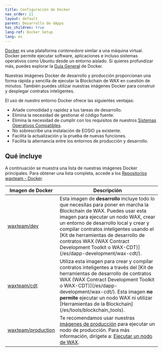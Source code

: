 ```yaml
---
title: Configuración de Docker
nav_order: 21
layout: default
parent: Desarrollo de dApps
has_children: true
lang-ref: Docker Setup
lang: es
---
```


<a href="https://www.docker.com/" target="_blank">Docker</a> es una plataforma *contenedora* similar a una máquina virtual. Docker permite ejecutar software, aplicaciones e incluso sistemas operativos como Ubuntu desde un entorno aislado. Si quieres profundizar más, puedes explorar la <a href="https://www.docker.com/why-docker" target="_blank">Guía General</a> de Docker.

Nuestras imágenes Docker de desarrollo y producción proporcionan una forma rápida y sencilla de ejecutar la Blockchain de WAX en cuestión de minutos. También puedes utilizar nuestras imágenes Docker para construir y desplegar contratos inteligentes.

El uso de nuestro entorno Docker ofrece las siguientes ventajas:

* Añade comodidad y rapidez a tus tareas de desarrollo.
* Elimina la necesidad de gestionar el código fuente.
* Elimina la necesidad de cumplir con los requisitos de nuestros [Sistemas Operativos Compatibles](/es/tools/os).
* No sobrescribe una instalación de EOSIO ya existente.
* Facilita la actualización y la prueba de nuevas funciones.
* Facilita la alternancia entre los entornos de producción y desarrollo.

<!--<strong>Nota:</strong> While it isn't required to build the source code from our <a href="https://github.com/worldwide-asset-exchange" target="_blank">WAX Git Repository</a>, we still recommend that you . 
{: .label .label-yellow }-->

## Qué incluye

A continuación se muestra una lista de nuestras imágenes Docker principales. Para obtener una lista completa, accede a los <a href="https://hub.docker.com/u/waxteam" target="_blank">Repositorios waxteam - Docker</a>.

<table>
<thead>
<tr>
<th style="width:25%">Imagen de Docker</th>
<th>Descripción</th>
</tr>
</thead>

<tbody>
<tr>
<td><a href="https://hub.docker.com/r/waxteam/dev" target="_blank">waxteam/dev</a></td>
<td>Esta imagen de <strong>desarrollo</strong> incluye todo lo que necesitas para poner en marcha la Blockchain de WAX. Puedes usar esta imagen para ejecutar un nodo WAX, crear un entorno de desarrollo local y crear y compilar contratos inteligentes usando el [Kit de herramientas de desarrollo de contratos WAX (WAX Contract Development Toolkit o WAX-CDT)](/es/dapp-development/wax-cdt/).</td>
</tr>

<tr>
<td><a href="https://hub.docker.com/r/waxteam/cdt" target="_blank">waxteam/cdt</a></td>
<td>Utiliza esta imagen para crear y compilar contratos inteligentes a través del [Kit de herramientas de desarrollo de contratos WAX (WAX Contract Development Toolkit o WAX-CDT)](/es/dapp-development/wax-cdt/). Esta imagen <strong>no permite</strong> ejecutar un nodo WAX ni utilizar [Herramientas de la Blockchain](/es/tools/blockchain_tools).</td>
</tr>

<td><a href="https://hub.docker.com/r/waxteam/production" target="_blank">waxteam/production</a></td>
<td>Te recomendamos usar nuestras <a href="https://hub.docker.com/r/waxteam/production" target="_blank">imágenes de producción</a> para ejecutar un nodo de producción. Para más información, dirígete a: <a href="https://github.com/worldwide-asset-exchange/wax-blockchain/tree/develop/samples/mainnet" target="_blank">Ejecutar un nodo de WAX</a>.</td>
</tr>

</tbody>
</table>




